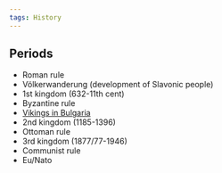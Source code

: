 ```yaml
---
tags: History 
---
```

## Periods
- Roman rule 
- Völkerwanderung (development of Slavonic people)
- 1st kingdom (632-11th cent)
- Byzantine rule
-   [Vikings in Bulgaria](https://www.medievalists.net/2020/04/vikings-balkans/)
- 2nd kingdom (1185-1396)
- Ottoman rule 
- 3rd kingdom (1877/77-1946)
- Communist rule
- Eu/Nato